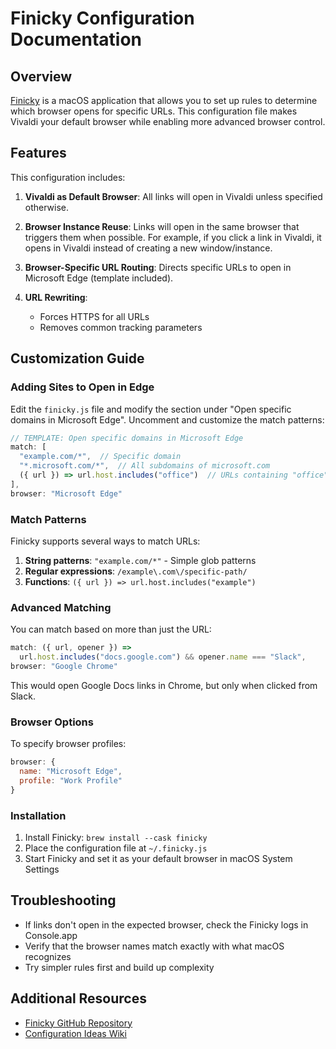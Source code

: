 # Finicky Configuration Documentation

## Overview

[Finicky](https://github.com/johnste/finicky) is a macOS application that allows you to set up rules to determine which browser opens for specific URLs. This configuration file makes Vivaldi your default browser while enabling more advanced browser control.

## Features

This configuration includes:

1. **Vivaldi as Default Browser**: All links will open in Vivaldi unless specified otherwise.

2. **Browser Instance Reuse**: Links will open in the same browser that triggers them when possible. For example, if you click a link in Vivaldi, it opens in Vivaldi instead of creating a new window/instance.

3. **Browser-Specific URL Routing**: Directs specific URLs to open in Microsoft Edge (template included).

4. **URL Rewriting**: 
   - Forces HTTPS for all URLs
   - Removes common tracking parameters

## Customization Guide

### Adding Sites to Open in Edge

Edit the `finicky.js` file and modify the section under "Open specific domains in Microsoft Edge". Uncomment and customize the match patterns:

```javascript
// TEMPLATE: Open specific domains in Microsoft Edge
match: [
  "example.com/*",  // Specific domain
  "*.microsoft.com/*",  // All subdomains of microsoft.com
  ({ url }) => url.host.includes("office")  // URLs containing "office"
],
browser: "Microsoft Edge"
```

### Match Patterns

Finicky supports several ways to match URLs:

1. **String patterns**: `"example.com/*"` - Simple glob patterns
2. **Regular expressions**: `/example\.com\/specific-path/`
3. **Functions**: `({ url }) => url.host.includes("example")`

### Advanced Matching

You can match based on more than just the URL:

```javascript
match: ({ url, opener }) => 
  url.host.includes("docs.google.com") && opener.name === "Slack",
browser: "Google Chrome"
```

This would open Google Docs links in Chrome, but only when clicked from Slack.

### Browser Options

To specify browser profiles:

```javascript
browser: {
  name: "Microsoft Edge",
  profile: "Work Profile"
}
```

### Installation

1. Install Finicky: `brew install --cask finicky`
2. Place the configuration file at `~/.finicky.js`
3. Start Finicky and set it as your default browser in macOS System Settings

## Troubleshooting

- If links don't open in the expected browser, check the Finicky logs in Console.app
- Verify that the browser names match exactly with what macOS recognizes
- Try simpler rules first and build up complexity

## Additional Resources

- [Finicky GitHub Repository](https://github.com/johnste/finicky)
- [Configuration Ideas Wiki](https://github.com/johnste/finicky/wiki/Configuration-ideas)
